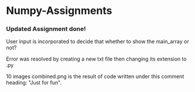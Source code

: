 # Numpy-Assignments
### Updated Assignment done!

 
 
User input is incorporated to decide that whether to show the main_array or not?

Error was resolved by creating a new txt file then changing its extension to .py

10 images combined.png is the result of code written under this comment heading: "Just for fun".
